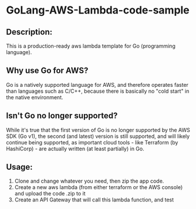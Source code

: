 # GoLang-AWS-Lambda-code-sample

## Description:
This is a production-ready aws lambda template for Go (programming language).

## Why use Go for AWS?
Go is a natively supported language for AWS, and therefore operates faster than languages such as C/C++, because there is basically no "cold start" in the native environment.

## Isn't Go no longer supported?
While it's true that the first version of Go is no longer supported by the AWS SDK (Go v1), the second (and latest) version is still supported, and will likely continue being supported, as important cloud tools - like Terraform (by HashiCorp) - are actually written (at least partially) in Go.

## Usage:
1. Clone and change whatever you need, then zip the app code. 
2. Create a new aws lambda (from either terraform or the AWS console) and upload the code .zip to it
3. Create an API Gateway that will call this lambda function, and test
